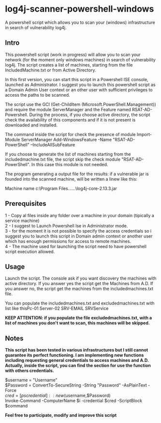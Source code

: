 # log4j-scanner-powershell-windows
A powershell script which allows you to scan your (windows) infrastructure in search of vulnerability log4j.

## Intro
This powershell script (work in progress) will allow you to scan your network (for the moment only windows machines) in search of vulnerability log4j.
The script creates a list of machines, starting from the file IncludedMachine.txt or from Active Directory.

In this first version, you can start this script in a Powershell ISE console, launched as Administrator. I suggest you to launch this powershell script as a Domain Admin User context or an other user with sufficient privileges to access the paths to be scanned.

The script use the GCI (Get-ChildItem (Microsoft.PowerShell.Management)) and require the module ServerManager and the Feature named RSAT-AD-Powershell. During the process, if you choose active directory, the script check the availability of this components and if it is not present is downloaded and installed.

The command inside the script for check the presence of module
Import-Module ServerManager
Add-WindowsFeature -Name "RSAT-AD-PowerShell" –IncludeAllSubFeature

If you choose to generate the list of machines starting from the includedmachine.txt file, the script skip the check module "RSAT-AD-PowerShell". In this case this module is not needed.

The program generating a output file for the results: if a vulnerable jar is founded into the scanned machine, will be written a linew like this:

Machine name
c:\Program Files\..\..\..\log4j-core-2.13.3.jar

## Prerequisites

1 - Copy al files inside any folder over a machine in your domain (tipically a service machine)  
2 - I suggest to Launch Powershell Ise in Administrator mode.  
3 - for the moment it is not possible to specify the access credentials so i suggest you to launch this script in Domain admin context or another user which has enough permissions for access to remote machines.  
4 - The machine used for launching the script need to have powershell script execution allowed.


## Usage
Launch the script. The console ask if you want discovery the machines with active directory.
If you answer yes the script get the Machines from A.D.
If you answer no, the script get the machines from the includedmachines.txt file.

You can populate the includedmachines.txt and excludedmachines.txt with list like thisPc-01
Server-02
SRV-EMAIL
SRVService


**KEEP ATTENTION: if you populate the file excludedmachines.txt, with a list of machines you don't want to scan, this machines will be skipped.**


## Notes
**This script has been tested in various infrastructures but I still cannot guarantee its perfect functioning.
I am implementing new functions including requesting general credentials to access machines and A.D.
Actually, inside the script, you can find the section for use the function with others credentials.**

$username = "Username"  
$Password = ConvertTo-SecureString -String "Password" -AsPlainText -Force  
$cred = [pscredential]::new($username,$Password)  
Invoke-Command -ComputerName $i -credential $cred -ScriptBlock $command  

**Feel free to participate, modify and improve this script**
